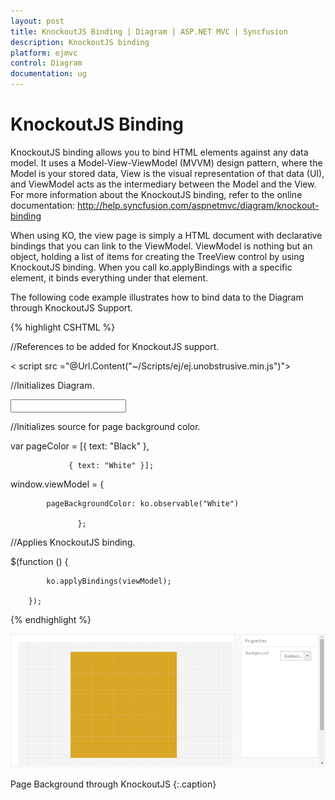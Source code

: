 ```yaml
---
layout: post
title: KnockoutJS Binding | Diagram | ASP.NET MVC | Syncfusion
description: KnockoutJS binding
platform: ejmvc
control: Diagram
documentation: ug
---
```


# KnockoutJS Binding

KnockoutJS binding allows you to bind HTML elements against any data model. It uses a Model-View-ViewModel (MVVM) design pattern, where the Model is your stored data, View is the visual representation of that data (UI), and ViewModel acts as the intermediary between the Model and the View. For more information about the KnockoutJS binding, refer to the online documentation: <http://help.syncfusion.com/aspnetmvc/diagram/knockout-binding>

When using KO, the view page is simply a HTML document with declarative bindings that you can link to the ViewModel. ViewModel is nothing but an object, holding a list of items for creating the TreeView control by using KnockoutJS binding. When you call ko.applyBindings with a specific element, it binds everything under that element.

The following code example illustrates how to bind data to the Diagram through KnockoutJS Support.



{% highlight CSHTML %}

//References to be added for KnockoutJS support. 



<script src="@Url.Content("~/Scripts/knockout-min.js")"

<script src =@Url.Content(\"~/Scripts/ej/ej.unobtrusive.min.js\")" ></script>

< script src ="@Url.Content("~/Scripts/ej/ej.unobstrusive.min.js")"></script>

<script src="@Url.Content("~/Scripts/ej/ej.widget.ko.min.js")"></script>



//Initializes Diagram.

<div id="diagram" data-bind="ejDiagram: ({

    height: '500px', width: '700px',

    backgroundColor: 'whitesmoke',

    pageSettings: {

        pageBackgroundColor: pageBackgroundColor,

        pageWidth: 500,

        pageHeight: 500

    }

})";

</div>

<div>

<input id="Text1" data-bind="ejDropDownList:{ dataSource: pageColor, value: pageBackgroundColor, width: '100px'}">

</div>



//Initializes source for page background color.

var pageColor = [{ text: "Black" },

                 { text: "White" }];

window.viewModel = {

            pageBackgroundColor: ko.observable("White")

                   };

//Applies KnockoutJS binding.



$(function () {

            ko.applyBindings(viewModel);

        });



{% endhighlight %}



![](Knockout-Binding_images/Knockout-Binding_img1.png)

Page Background through KnockoutJS
{:.caption}
